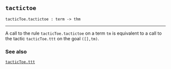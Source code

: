 ## `tactictoe`

``` hol4
tacticToe.tactictoe : term -> thm
```

------------------------------------------------------------------------

A call to the rule `tacticToe.tactictoe` on a term `tm` is equivalent to
a call to the tactic `tacticToe.ttt` on the goal `([],tm)`.

### See also

[`tacticToe.ttt`](#tacticToe.ttt)
